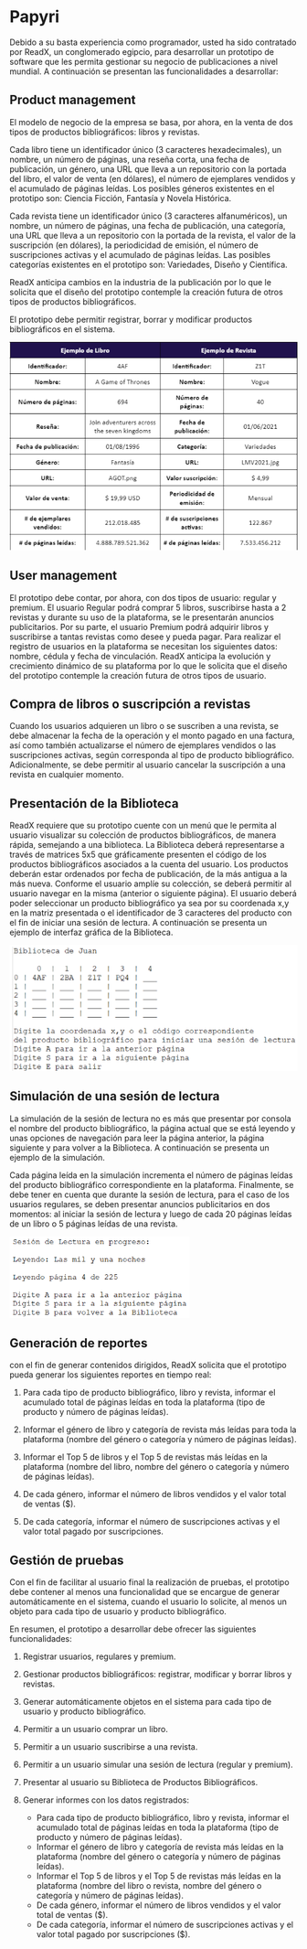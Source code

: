 # Papyri

Debido a su basta experiencia como programador, usted ha sido contratado por ReadX, un conglomerado egipcio, para desarrollar un prototipo de software que les permita gestionar su negocio de publicaciones a nivel mundial. A continuación se presentan las funcionalidades a desarrollar:

## Product management

El modelo de negocio de la empresa se basa, por ahora, en la venta de dos tipos de productos bibliográficos: libros y revistas.

Cada libro tiene un identificador único (3 caracteres hexadecimales), un nombre, un número de páginas, una reseña corta, una fecha de publicación, un género, una URL que lleva a un repositorio con la portada del libro, el valor de venta (en dólares), el número de ejemplares vendidos y el acumulado de páginas leídas. Los posibles géneros existentes en el prototipo son: Ciencia Ficción, Fantasía y Novela Histórica.

Cada revista tiene un identificador único (3 caracteres alfanuméricos), un nombre, un número de páginas, una fecha de publicación, una categoría, una URL que lleva a un repositorio con la portada de la revista, el valor de la suscripción (en dólares), la periodicidad de emisión, el número de suscripciones activas y el acumulado de páginas leídas. Las posibles categorías existentes en el prototipo son: Variedades, Diseño y Científica.

ReadX anticipa cambios en la industria de la publicación por lo que le solicita que el diseño del prototipo contemple la creación futura de otros tipos de productos bibliográficos.

El prototipo debe permitir registrar, borrar y modificar productos bibliográficos en el sistema.

![Book and Magazine information example](https://github.com/Arkantrust/Papyri/blob/master/doc/Instructions_Images/Book_Magazine_Example.png)

## User management

El prototipo debe contar, por ahora, con dos tipos de usuario: regular y premium. El usuario Regular podrá comprar 5 libros, suscribirse hasta a 2 revistas y durante su uso de la plataforma, se le presentarán anuncios publicitarios. Por su parte, el usuario Premium podrá adquirir libros y suscribirse a tantas revistas como desee y pueda pagar. Para realizar el registro de usuarios en la plataforma se necesitan los siguientes datos: nombre, cédula y fecha de vinculación. ReadX anticipa la evolución y crecimiento dinámico de su plataforma por lo que le solicita que el diseño del prototipo contemple la creación futura de otros tipos de usuario.

## Compra de libros o suscripción a revistas

Cuando los usuarios adquieren un libro o se suscriben a una revista, se debe almacenar la fecha de la operación y el monto pagado en una factura, así como también actualizarse el número de ejemplares vendidos o las suscripciones activas, según corresponda al tipo de producto bibliográfico. Adicionalmente, se debe permitir al usuario cancelar la suscripción a una revista en cualquier momento.

## Presentación de la Biblioteca

ReadX requiere que su prototipo cuente con un menú que le permita al usuario visualizar su colección de productos bibliográficos, de manera rápida, semejando a una biblioteca. La Biblioteca deberá representarse a través de matrices 5x5 que gráficamente presenten el código de los productos bibliográficos asociados a la cuenta del usuario. Los productos deberán estar ordenados por fecha de publicación, de la más antigua a la más nueva. Conforme el usuario amplíe su colección, se deberá permitir al usuario navegar en la misma (anterior o siguiente página). El usuario deberá poder seleccionar un producto bibliográfico ya sea por su coordenada x,y en la matriz presentada o el identificador de 3 caracteres del producto con el fin de iniciar una sesión de lectura. A continuación se presenta un ejemplo de interfaz gráfica de la Biblioteca.

![Library example](https://github.com/Arkantrust/Papyri/blob/master/doc/Instructions_Images/Library_Example.png)

## Simulación de una sesión de lectura

La simulación de la sesión de lectura no es más que presentar por consola el nombre del producto bibliográfico, la página actual que se está leyendo y unas opciones de navegación para leer la página anterior, la página siguiente y para volver a la Biblioteca. A continuación se presenta un ejemplo de la simulación.

Cada página leída en la simulación incrementa el número de páginas leídas del producto bibliográfico correspondiente en la plataforma. Finalmente, se debe tener en cuenta que durante la sesión de lectura, para el caso de los usuarios regulares, se deben presentar anuncios publicitarios en dos momentos: al iniciar la sesión de lectura y luego de cada 20 páginas leídas de un libro o 5 páginas leídas de una revista.

![Reading Session Example](https://github.com/Arkantrust/Papyri/blob/master/doc/Instructions_Images/Reading_Session_Example.png)

## Generación de reportes

con el fin de generar contenidos dirigidos, ReadX solicita que el prototipo pueda generar los siguientes reportes en tiempo real:

1. Para cada tipo de producto bibliográfico, libro y revista, informar el acumulado total de páginas leídas en toda la plataforma (tipo de producto y número de páginas leídas).

2. Informar el género de libro y categoría de revista más leídas para toda la plataforma (nombre del género o categoría y número de páginas leídas).

3. Informar el Top 5 de libros y el Top 5 de revistas más leídas en la plataforma (nombre del libro, nombre del género o categoría y número de páginas leídas).

4. De cada género, informar el número de libros vendidos y el valor total de ventas ($).

5. De cada categoría, informar el número de suscripciones activas y el valor total pagado por suscripciones.

## Gestión de pruebas

Con el fin de facilitar al usuario final la realización de pruebas, el prototipo debe contener al menos una funcionalidad que se encargue de generar automáticamente en el sistema, cuando el usuario lo solicite, al menos un objeto para cada tipo de usuario y producto bibliográfico.

En resumen, el prototipo a desarrollar debe ofrecer las siguientes funcionalidades:

1. Registrar usuarios, regulares y premium.
2. Gestionar productos bibliográficos: registrar, modificar y borrar libros y revistas.

3. Generar automáticamente objetos en el sistema para cada tipo de usuario y producto bibliográfico.

4. Permitir a un usuario comprar un libro.

5. Permitir a un usuario suscribirse a una revista.

6. Permitir a un usuario simular una sesión de lectura (regular y premium).

7. Presentar al usuario su Biblioteca de Productos Bibliográficos.

8. Generar informes con los datos registrados:

    - Para cada tipo de producto bibliográfico, libro y revista, informar el acumulado total de páginas leídas en toda la plataforma (tipo de producto y número de páginas leídas).
    - Informar el género de libro y categoría de revista más leídas en la plataforma (nombre del género o categoría y número de páginas leídas).
    - Informar el Top 5 de libros y el Top 5 de revistas más leídas en la plataforma (nombre del libro o revista, nombre del género o categoría y número de páginas leídas).
    - De cada género, informar el número de libros vendidos y el valor total de ventas ($).
    - De cada categoría, informar el número de suscripciones activas y el valor total pagado por suscripciones ($).

